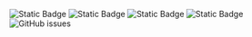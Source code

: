 ![Static Badge](https://img.shields.io/badge/blacklists-60-000000) ![Static Badge](https://img.shields.io/badge/blacklisted-3110670-cc0000) ![Static Badge](https://img.shields.io/badge/whitelisted-2243-00CC00) ![Static Badge](https://img.shields.io/badge/streaming_blacklist-28107-000000) ![GitHub issues](https://img.shields.io/github/issues/fabriziosalmi/blacklists)
